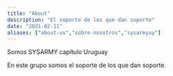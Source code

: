 ```yaml
---
title: "About"
description: "El soporte de los que dan soporte"
date: "2021-02-11"
aliases: ["about-us","sobre-nosotros","sysarmyuy"]
---
```


Somos SYSARMY capítulo Uruguay

En este grupo somos el soporte de los que dan soporte.
